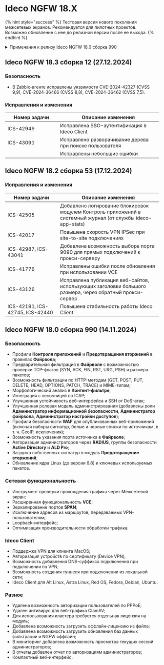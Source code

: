 # Ideco NGFW 18.X

{% hint style="success" %}
Тестовая версия нового поколения межсетевых экранов. Рекомендуется для пилотных проектов. Возможно обновление с нее до релизной версии после ее выхода.
{% endhint %}

<details>

<summary>Примечания к релизу Ideco NGFW 18.0 сборка 990</summary>

**Дата выхода версии**: 14.11.2024.

Техническая поддержка и обратная связь (поможет нам улучшить продукт):

* Обсудить версию в телеграмм-канале с разработчиками: [https://t.me/idecoutm](https://t.me/idecoutm)
* Портал технической поддержки: [https://help.ideco.ru/](https://help.ideco.ru/)
* Электронная почта: help@ideco.ru
* Telegram: [ideco.bot](https://telegram.im/@ideco\_support\_bot)

[Скачать Ideco NGFW 18.](https://my.ideco.ru/)\
Автоматическая регистрация тестовой лицензии: my.ideco.ru (полная функциональность на 40 дней и 10 000 пользователей).

**Обновление с релизов Ideco UTM 17.Х:**

Антивирус ClamAV будет удален из продукта. Рекомендуем перейти на антивирус Касперского.

**Обновление с релизов Ideco UTM 8.12 и старше:**

Обновление с релиза Ideco UTM 13 возможно через автоматические обновления (тестовый канал, будет доступна в ближайшее время).\
Обновление с релизов 8.х, 9.х, 10.х, 11.х, 12.х возможно через автоматические обновления с промежуточным обновлением до версий 9.11, 10.7, 11.10, 12.8.\
После обновлении на Ideco UTM 15 приостанавливается синхронизация с Active Directory, если локальные пользователи Ideco UTM находятся в группах Active Directory.

**Обновление с версии Ideco UTM 7.9.9:**

Прямое обновление до версии 18 напрямую невозможно.\
Возможна миграция настроек (загрузка бэкапа настроек) на предварительно установленную версию [9.11](https://storage.yandexcloud.net/ideco-utm-iso/Ideco-UTM-9-11-2.iso) и дальнейшее обновление до версии 17.0 с помощью автоматического обновления.

**Контроль приложений и Предотвращение вторжений**

Настройки **Контроля приложений** и проверки трафика модулем **Предотвращения вторжений** с этой версии перенесены в **Профили безопасности**, которые применяются в правилах **Файрвола**. Проверьте настройки фильтрации трафика после обновления.

</details>

## Ideco NGFW 18.3 сборка 12 (27.12.2024)

### Безопасность

* В Zabbix-агенте исправлены уязвимости CVE-2024-42327 (CVSS 9,9), CVE-2024-36466 (CVSS 8,8), CVE-2024-36462 (CVSS 7,5).

### Исправления и изменения

<table><thead><tr><th width="156">Номер задачи</th><th>Описание изменения</th></tr></thead><tbody><tr><td>ICS-42949</td><td>Исправлена SSO-аутентификация в Ideco Client</td></tr><tr><td>ICS-43091</td><td>Исправлено разворачивание дерева при поиске пользователя</td></tr><tr><td> </td><td>Исправлены небольшие ошибки</td></tr></tbody></table>

## Ideco NGFW 18.2 сборка 53 (17.12.2024)

### Исправления и изменения

<table><thead><tr><th width="156">Номер задачи</th><th>Описание изменения</th></tr></thead><tbody><tr><td>ICS-42505</td><td>Добавлено логирование блокировок модулем Контроль приложений в системный журнал (от службы ideco-app-stats)</td></tr><tr><td>ICS-42017</td><td>Повышена скорость VPN IPSec при site-to-site подключениях</td></tr><tr><td>ICS-42987, ICS-43041</td><td>Добавлена возможность выбора порта 9090 для прямых подключений к прокси-серверу</td></tr><tr><td>ICS-41776</td><td>Исправлены ошибки после обновления при использовании VCE</td></tr><tr><td>ICS-43126</td><td>Исправлена публикация веб-сайтов, использующих заголовки большого размера, через обратный прокси-сервер</td></tr><tr><td>ICS-42191, ICS-42745, ICS-42440</td><td>Повышена стабильность работы Ideco Client</td></tr></tbody></table>

## Ideco NGFW 18.0 сборка 990 (14.11.2024)

### Безопасность

* Профили **Контроля приложений** и **Предотвращения вторжений** в правилах **Файрвола**;
* Предварительная фильтрация в **Файрволе** с возможностью проверки TCP-флагов (SYN, ACK, FIN, RST, URG, PSH) и размера пакетов;
* Возможность фильтрации по HTTP-методам (GET, POST, PUT, DELETE, HEAD, OPTIONS, PATCH, TRACE) и MIME-типам;
* Морфологический анализ в **Контент-фильтре**;
* Интеграция с песочницей по ICAP;
* Улучшенная устойчивость веб-интерфейса и SSH от DoS-атак;
* Улучшенная ролевая модель администрирования (добавлены роли **Администратор информационной безопасности**, **Администратор файрвола**, **Администратор настройки доступов**);
* Профили безопасности **WAF** для опубликованных веб-приложений (включая наборы сигнатур, белые и черные списки по источникам, в т. ч. GeoIP, исключения);
* Возможность указания порта источника в **Файрволе**;
* Авторизация администраторов через **RADIUS**, группы безопасности **Active Directory** и **ALD Pro**;
* Загрузка собственных сигнатур в модуль **Предотвращение вторжений**;
* Обновление ядра Linux (до версии 6.8) и ключевых используемых пакетов.

### Сетевая функциональность

* Инструмент проверки прохождения трафика через Межсетевой экран;
* Расширенная функциональность **VCE**;
* Зеркалирование портов **SPAN**;
* Исключение адресов из маршрутов, передаваемых VPN-пользователям;
* Loopback-интерфейс;
* Оптимизация производительности обработки трафика.

### Ideco Client

* Поддержка VPN для клиента MacOS;
* Авторизация устройств по сертификату (Device VPN);
* Возможность добавления DNS-суффикса подключения при подключении по VPN;
* Возможность создания туннеля при подключении из локальной сети;
* Ideco Client для Alt Linux, Astra Linux, Red OS, Fedora, Debian, Ubuntu.

### Разное

* Удалена возможность авторизации пользователей по PPPoE;
* Удален антивирус для веб-трафика ClamAV;
* Для использования кластера требуется отдельная лицензия на модуль;
* Добавлена возможность загрузить оффлайн-лицензию из файла;
* Добавлена возможность загрузить обновления баз данных фильтрации и NGFW оффлайн;
* В мониторинг добавлена возможность просмотра текущих сессий администраторов;
* В отчеты добавлен отчет по авторизациям администраторов;
* Компактный веб-интерфейс.
